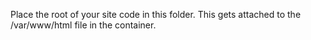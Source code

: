 Place the root of your site code in this folder. This gets attached to the /var/www/html file in the container.

